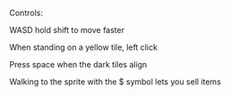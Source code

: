 Controls:

WASD hold shift to move faster

When standing on a yellow tile, left click

Press space when the dark tiles align

Walking to the sprite with the $ symbol lets you sell items

